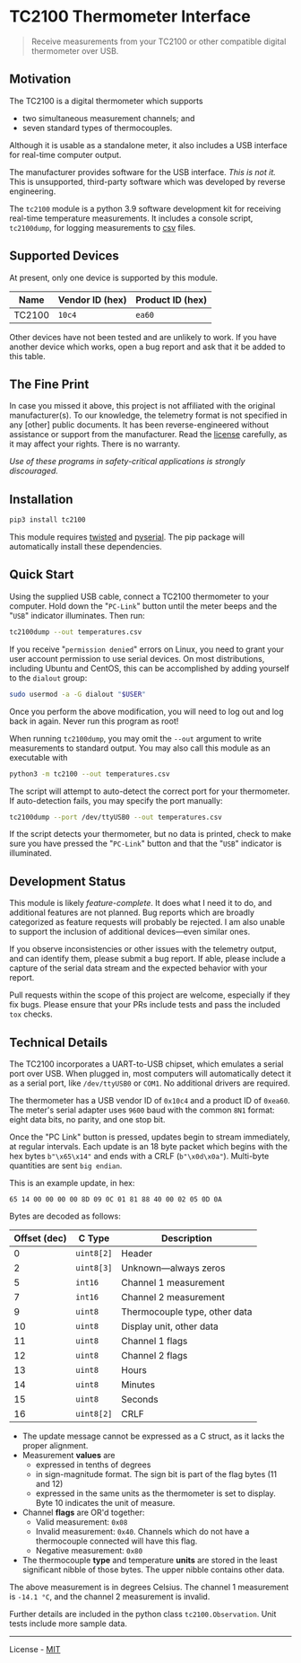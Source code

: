 # TC2100 Thermometer Interface

> Receive measurements from your TC2100 or other compatible digital thermometer
> over USB.

## Motivation

The TC2100 is a digital thermometer which supports

* two simultaneous measurement channels; and
* seven standard types of thermocouples.

Although it is usable as a standalone meter, it also includes a USB interface
for real-time computer output.

The manufacturer provides software for the USB interface. *This is not it.*
This is unsupported, third-party software which was developed by reverse
engineering.

The `tc2100` module is a python 3.9 software development kit for receiving
real-time temperature measurements. It includes a console script, `tc2100dump`,
for logging measurements to [csv](https://docs.python.org/3.6/library/csv.html)
files.

## Supported Devices

At present, only one device is supported by this module.

| Name                   | Vendor ID (hex)  | Product ID (hex)  |
|------------------------|------------------|-------------------|
| TC2100                 | `10c4`           | `ea60`            |

Other devices have not been tested and are unlikely to work. If you have another
device which works, open a bug report and ask that it be added to this table.

## The Fine Print

In case you missed it above, this project is not affiliated with the original
manufacturer(s). To our knowledge, the telemetry format is not specified in any
[other] public documents. It has been reverse-engineered without assistance or
support from the manufacturer. Read the
[license](https://github.com/cbs228/tc2100/blob/master/LICENSE) carefully, as
it may affect your rights. There is no warranty.

*Use of these programs in safety-critical applications is strongly discouraged.*

## Installation

```bash
pip3 install tc2100
```

This module requires [twisted](http://twistedmatrix.com/) and
[pyserial](https://pyserial.readthedocs.io/en/latest/pyserial.html). The pip
package will automatically install these dependencies.

## Quick Start

Using the supplied USB cable, connect a TC2100 thermometer to your computer.
Hold down the "`PC-Link`" button until the meter beeps and the "`USB`" indicator
illuminates. Then run:

```bash
tc2100dump --out temperatures.csv
```

If you receive "`permission denied`" errors on Linux, you need to grant your
user account permission to use serial devices. On most distributions, including
Ubuntu and CentOS, this can be accomplished by adding yourself to the `dialout`
group:

```bash
sudo usermod -a -G dialout "$USER"
```

Once you perform the above modification, you will need to log out and log back
in again. Never run this program as root!

When running `tc2100dump`, you may omit the `--out` argument to write
measurements to standard output. You may also call this module as an executable
with

```bash
python3 -m tc2100 --out temperatures.csv
```

The script will attempt to auto-detect the correct port for your thermometer.
If auto-detection fails, you may specify the port manually:

```bash
tc2100dump --port /dev/ttyUSB0 --out temperatures.csv
```

If the script detects your thermometer, but no data is printed, check to make
sure you have pressed the "`PC-Link`" button and that the "`USB`" indicator
is illuminated.

## Development Status

This module is likely *feature-complete*. It does what I need it to do, and
additional features are not planned. Bug reports which are broadly categorized
as feature requests will probably be rejected. I am also unable to support the
inclusion of additional devices—even similar ones.

If you observe inconsistencies or other issues with the telemetry output, and
can identify them, please submit a bug report. If able, please include a capture
of the serial data stream and the expected behavior with your report.

Pull requests within the scope of this project are welcome, especially if they
fix bugs. Please ensure that your PRs include tests and pass the included `tox`
checks.

## Technical Details

The TC2100 incorporates a UART-to-USB chipset, which emulates a serial port over
USB. When plugged in, most computers will automatically detect it as a serial
port, like `/dev/ttyUSB0` or `COM1`. No additional drivers are required.

The thermometer has a USB vendor ID of `0x10c4` and a product ID of `0xea60`.
The meter's serial adapter uses `9600` baud with the common `8N1` format: eight
data bits, no parity, and one stop bit.

Once the "PC Link" button is pressed, updates begin to stream immediately, at
regular intervals. Each update is an 18 byte packet which begins with the hex
bytes `b"\x65\x14"` and ends with a CRLF (`b"\x0d\x0a"`). Multi-byte quantities
are sent `big endian`.

This is an example update, in hex:

```
65 14 00 00 00 00 8D 09 0C 01 81 88 40 00 02 05 0D 0A
```

Bytes are decoded as follows:

| Offset (dec)  | C Type        | Description                     |
|---------------|---------------|---------------------------------|
| 0             | `uint8[2]`    | Header                          |
| 2             | `uint8[3]`    | Unknown—always zeros            |
| 5             | `int16`       | Channel 1 measurement           |
| 7             | `int16`       | Channel 2 measurement           |
| 9             | `uint8`       | Thermocouple type, other data   |
| 10            | `uint8`       | Display unit, other data        |
| 11            | `uint8`       | Channel 1 flags                 |
| 12            | `uint8`       | Channel 2 flags                 |
| 13            | `uint8`       | Hours                           |
| 14            | `uint8`       | Minutes                         |
| 15            | `uint8`       | Seconds                         |
| 16            | `uint8[2]`    | CRLF                            |

* The update message cannot be expressed as a C struct, as it lacks the proper
  alignment.
* Measurement **values** are
  - expressed in tenths of degrees
  - in sign-magnitude format. The sign bit is part of the flag bytes (11 and 12)
  - expressed in the same units as the thermometer is set to display. Byte 10
    indicates the unit of measure.
* Channel **flags** are OR'd together:
  - Valid measurement: `0x08`
  - Invalid measurement: `0x40`. Channels which do not have a thermocouple
    connected will have this flag.
  - Negative measurement: `0x80`
* The thermocouple **type** and temperature **units** are stored in the least
  significant nibble of those bytes. The upper nibble contains other data.

The above measurement is in degrees Celsius. The channel 1 measurement is
`-14.1 °C`, and the channel 2 measurement is invalid.

Further details are included in the python class `tc2100.Observation`. Unit
tests include more sample data.

----

License - [MIT](https://github.com/cbs228/tc2100/blob/master/LICENSE)
